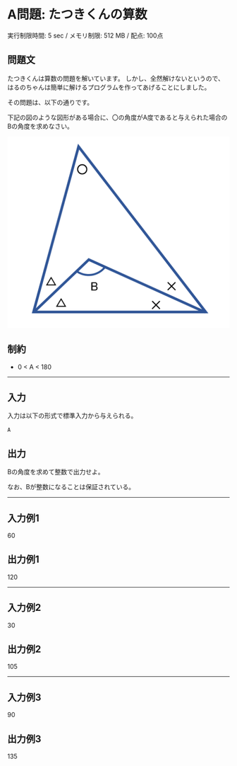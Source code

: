 # A問題: たつきくんの算数

実行制限時間: 5 sec / メモリ制限: 512 MB / 配点: 100点

## 問題文

たつきくんは算数の問題を解いています。
しかし、全然解けないというので、はるのちゃんは簡単に解けるプログラムを作ってあげることにしました。

その問題は、以下の通りです。

下記の図のような図形がある場合に、〇の角度がA度であると与えられた場合のBの角度を求めなさい。

![](A.png)

## 制約

- 0 < A < 180

---

## 入力

入力は以下の形式で標準入力から与えられる。

```
A
```

## 出力

Bの角度を求めて整数で出力せよ。

なお、Bが整数になることは保証されている。

---

## 入力例1

60

## 出力例1

120

---

## 入力例2

30

## 出力例2

105

---

## 入力例3

90

## 出力例3

135

